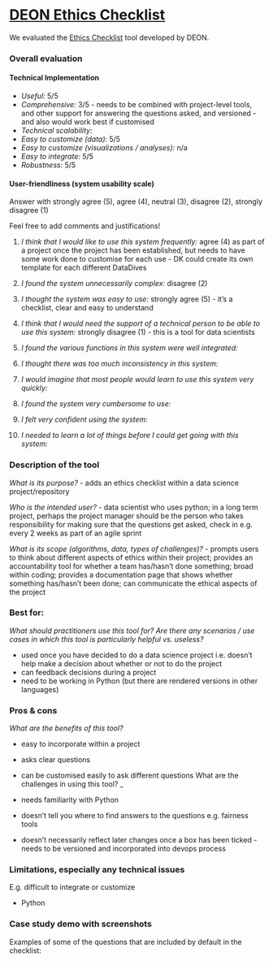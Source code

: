 # [DEON Ethics Checklist](https://deon.drivendata.org/)

We evaluated the [Ethics Checklist](https://deon.drivendata.org/) tool developed by DEON.

### Overall evaluation

#### Technical Implementation

- _Useful:_ 5/5
- _Comprehensive:_ 3/5 - needs to be combined with project-level tools, and other support for answering the questions asked, and versioned - and also would work best if customised
- _Technical scalability:_
- _Easy to customize (data):_ 5/5
- _Easy to customize (visualizations / analyses):_ n/a
- _Easy to integrate:_ 5/5
- _Robustness:_ 5/5

#### User-friendliness (system usability scale)

Answer with strongly agree (5), agree (4), neutral (3), disagree (2), strongly disagree (1)

Feel free to add comments and justifications!

1. _I think that I would like to use this system frequently:_ agree (4) as part of a project once the project has been established, but needs to have some work done to customise for each use - DK could create its own template for each different DataDives

2. _I found the system unnecessarily complex:_ disagree (2)

3. _I thought the system was easy to use:_ strongly agree (5) - it’s a checklist, clear and easy to understand

4. _I think that I would need the support of a technical person to be able to use this system:_ strongly disagree (1) - this is a tool for data scientists

5. _I found the various functions in this system were well integrated:_

6. _I thought there was too much inconsistency in this system:_

7. _I would imagine that most people would learn to use this system very quickly:_

8. _I found the system very cumbersome to use:_

9. _I felt very confident using the system:_

10. _I needed to learn a lot of things before I could get going with this system:_

### Description of the tool

_What is its purpose?_ - adds an ethics checklist within a data science project/repository

_Who is the intended user?_ - data scientist who uses python; in a long term project, perhaps the project manager should be the person who takes responsibility for making sure that the questions get asked, check in e.g. every 2 weeks as part of an agile sprint

_What is its scope (algorithms, data, types of challenges)?_ - prompts users to think about different aspects of ethics within their project; provides an accountability tool for whether a team has/hasn’t done something; broad within coding; provides a documentation page that shows whether something has/hasn’t been done; can communicate the ethical aspects of the project

### Best for:

_What should practitioners use this tool for? Are there any scenarios / use cases in which this tool is particularly helpful vs. useless?_

- used once you have decided to do a data science project i.e. doesn’t help make a decision about whether or not to do the project
- can feedback decisions during a project
- need to be working in Python (but there are rendered versions in other languages)

### Pros & cons

_What are the benefits of this tool?_

- easy to incorporate within a project

- asks clear questions

- can be customised easily to ask different questions
  What are the challenges in using this tool? \_

- needs familiarity with Python

- doesn’t tell you where to find answers to the questions e.g. fairness tools

- doesn’t necessarily reflect later changes once a box has been ticked - needs to be versioned and incorporated into devops process

### Limitations, especially any technical issues

E.g. difficult to integrate or customize

- Python

### Case study demo with screenshots

Examples of some of the questions that are included by default in the checklist:
